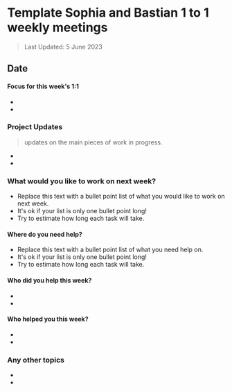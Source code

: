 
# Template Sophia and Bastian 1 to 1 weekly meetings
> Last Updated: 5 June 2023


## Date

#### Focus for this week's 1:1
* 
* 

### Project Updates
> updates on the main pieces of work in progress. 
* 
* 

### What would you like to work on next week?
* Replace this text with a bullet point list of what you would like to work on next week.
* It's ok if your list is only one bullet point long!
* Try to estimate how long each task will take.

#### Where do you need help?
* Replace this text with a bullet point list of what you need help on.
* It's ok if your list is only one bullet point long!
* Try to estimate how long each task will take.

#### Who did you help this week?
* 
* 


#### Who helped you this week?
* 
* 

### Any other topics
* 
* 



